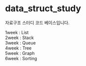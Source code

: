 # data_struct_study
자료구조 스터디 코드 베이스입니다.

1week : List <br>
2week : Stack <br>
3week : Queue <br>
4week : Tree <br>
5week : Graph <br>
6week : Sorting
